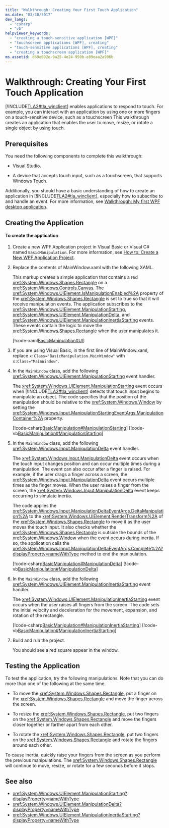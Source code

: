 ```yaml
---
title: "Walkthrough: Creating Your First Touch Application"
ms.date: "03/30/2017"
dev_langs:
  - "csharp"
  - "vb"
helpviewer_keywords:
  - "creating a touch-sensitive application [WPF]"
  - "touchscreen applications [WPF], creating"
  - "touch-sensitive applications [WPF], creating"
  - "creating a touchscreen application [WPF]"
ms.assetid: d69e602e-9a25-4e24-950b-e89eaa2a906b
---
```

# Walkthrough: Creating Your First Touch Application
[!INCLUDE[TLA2#tla_winclient](../../../../includes/tla2sharptla-winclient-md.md)] enables applications to respond to touch. For example, you can interact with an application by using one or more fingers on a touch-sensitive device, such as a touchscreen This walkthrough creates an application that enables the user to move, resize, or rotate a single object by using touch.  
  
## Prerequisites  
 You need the following components to complete this walkthrough:  
  
-   Visual Studio.  
  
-   A device that accepts touch input, such as a touchscreen, that supports Windows Touch.  
  
 Additionally, you should have a basic understanding of how to create an application in [!INCLUDE[TLA2#tla_winclient](../../../../includes/tla2sharptla-winclient-md.md)], especially how to subscribe to and handle an event. For more information, see [Walkthrough: My first WPF desktop application](../../../../docs/framework/wpf/getting-started/walkthrough-my-first-wpf-desktop-application.md).  
  
## Creating the Application  
  
#### To create the application  
  
1.  Create a new WPF Application project in Visual Basic or Visual C# named `BasicManipulation`. For more information, see [How to: Create a New WPF Application Project](https://docs.microsoft.com/previous-versions/visualstudio/visual-studio-2010/bb546958(v=vs.100)).  
  
2.  Replace the contents of MainWindow.xaml with the following XAML.  
  
     This markup creates a simple application that contains a red <xref:System.Windows.Shapes.Rectangle> on a <xref:System.Windows.Controls.Canvas>. The <xref:System.Windows.UIElement.IsManipulationEnabled%2A> property of the <xref:System.Windows.Shapes.Rectangle> is set to true so that it will receive manipulation events. The application subscribes to the <xref:System.Windows.UIElement.ManipulationStarting>, <xref:System.Windows.UIElement.ManipulationDelta>, and <xref:System.Windows.UIElement.ManipulationInertiaStarting> events. These events contain the logic to move the <xref:System.Windows.Shapes.Rectangle> when the user manipulates it.  
  
     [!code-xaml[BasicManipulation#UI](../../../../samples/snippets/csharp/VS_Snippets_Wpf/basicmanipulation/csharp/mainwindow.xaml#ui)]  
  
3.  If you are using Visual Basic, in the first line of MainWindow.xaml, replace `x:Class="BasicManipulation.MainWindow"` with `x:Class="MainWindow"`.  
  
4.  In the `MainWindow` class, add the following <xref:System.Windows.UIElement.ManipulationStarting> event handler.  
  
     The <xref:System.Windows.UIElement.ManipulationStarting> event occurs when [!INCLUDE[TLA2#tla_winclient](../../../../includes/tla2sharptla-winclient-md.md)] detects that touch input begins to manipulate an object. The code specifies that the position of the manipulation should be relative to the <xref:System.Windows.Window> by setting the <xref:System.Windows.Input.ManipulationStartingEventArgs.ManipulationContainer%2A> property.  
  
     [!code-csharp[BasicManipulation#ManipulationStarting](../../../../samples/snippets/csharp/VS_Snippets_Wpf/basicmanipulation/csharp/mainwindow.xaml.cs#manipulationstarting)]
     [!code-vb[BasicManipulation#ManipulationStarting](../../../../samples/snippets/visualbasic/VS_Snippets_Wpf/basicmanipulation/visualbasic/mainwindow.xaml.vb#manipulationstarting)]

5.  In the `MainWindow` class, add the following <xref:System.Windows.Input.ManipulationDelta> event handler.

     The <xref:System.Windows.Input.ManipulationDelta> event occurs when the touch input changes position and can occur multiple times during a manipulation. The event can also occur after a finger is raised. For example, if the user drags a finger across a screen, the <xref:System.Windows.Input.ManipulationDelta> event occurs multiple times as the finger moves. When the user raises a finger from the screen, the <xref:System.Windows.Input.ManipulationDelta> event keeps occurring to simulate inertia.

     The code applies the <xref:System.Windows.Input.ManipulationDeltaEventArgs.DeltaManipulation%2A> to the <xref:System.Windows.UIElement.RenderTransform%2A> of the <xref:System.Windows.Shapes.Rectangle> to move it as the user moves the touch input. It also checks whether the <xref:System.Windows.Shapes.Rectangle> is outside the bounds of the <xref:System.Windows.Window> when the event occurs during inertia. If so, the application calls the <xref:System.Windows.Input.ManipulationDeltaEventArgs.Complete%2A?displayProperty=nameWithType> method to end the manipulation.

     [!code-csharp[BasicManipulation#ManipulationDelta](../../../../samples/snippets/csharp/VS_Snippets_Wpf/basicmanipulation/csharp/mainwindow.xaml.cs#manipulationdelta)]
     [!code-vb[BasicManipulation#ManipulationDelta](../../../../samples/snippets/visualbasic/VS_Snippets_Wpf/basicmanipulation/visualbasic/mainwindow.xaml.vb#manipulationdelta)]

6.  In the `MainWindow` class, add the following <xref:System.Windows.UIElement.ManipulationInertiaStarting> event handler.

     The <xref:System.Windows.UIElement.ManipulationInertiaStarting> event occurs when the user raises all fingers from the screen. The code sets the initial velocity and deceleration for the movement, expansion, and rotation of the rectangle.

     [!code-csharp[BasicManipulation#ManipulationInertiaStarting](../../../../samples/snippets/csharp/VS_Snippets_Wpf/basicmanipulation/csharp/mainwindow.xaml.cs#manipulationinertiastarting)]
     [!code-vb[BasicManipulation#ManipulationInertiaStarting](../../../../samples/snippets/visualbasic/VS_Snippets_Wpf/basicmanipulation/visualbasic/mainwindow.xaml.vb#manipulationinertiastarting)]

7.  Build and run the project.

     You should see a red square appear in the window.

## Testing the Application
 To test the application, try the following manipulations. Note that you can do more than one of the following at the same time.

-   To move the <xref:System.Windows.Shapes.Rectangle>, put a finger on the <xref:System.Windows.Shapes.Rectangle> and move the finger across the screen.

-   To resize the <xref:System.Windows.Shapes.Rectangle>, put two fingers on the <xref:System.Windows.Shapes.Rectangle> and move the fingers closer together or farther apart from each other.

-   To rotate the <xref:System.Windows.Shapes.Rectangle>, put two fingers on the <xref:System.Windows.Shapes.Rectangle> and rotate the fingers around each other.

 To cause inertia, quickly raise your fingers from the screen as you perform the previous manipulations. The <xref:System.Windows.Shapes.Rectangle> will continue to move, resize, or rotate for a few seconds before it stops.

## See also

- <xref:System.Windows.UIElement.ManipulationStarting?displayProperty=nameWithType>
- <xref:System.Windows.UIElement.ManipulationDelta?displayProperty=nameWithType>
- <xref:System.Windows.UIElement.ManipulationInertiaStarting?displayProperty=nameWithType>